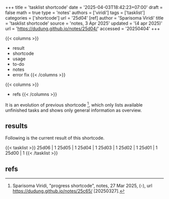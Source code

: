 +++
title = 'tasklist shortcode'
date = '2025-04-03T18:42:23+07:00'
draft = false
math = true
type = 'notes'
authors = ['viridi']
tags = ['tasklist']
categories = ['shortcode']
url = '25d04'
[ref]
author = 'Sparisoma Viridi'
title = 'tasklist shortcode'
source = 'notes, 3 Apr 2025'
updated = '(4 apr 2025)'
url = 'https://dudung.github.io/notes/25d04/'
accessed = '20250404'
+++

{{< columns >}}
+ result
+ shortcode
+ usage
+ to-do
+ notes
+ error fix
{{< /columns >}}

{{< columns >}}
+ refs
{{< /columns >}}

<!--more-->

It is an evolution of previous shortcode [^viridi_2025], which only lists available unfinished tasks and shows only general information as overview.


## results
Following is the current result of this shortcode.

{{< tasklist >}}
25d06 | 1
25d05 | 1
25d04 | 1
25d03 | 1
25d02 | 1
25d01 | 1
25d00 | 1
{{< /tasklist >}}

## refs
[^viridi_2025]: Sparisoma Viridi, "progress shortcode", notes, 27 Mar 2025, (-), url https://dudung.github.io/notes/25c65/ [20250327].

